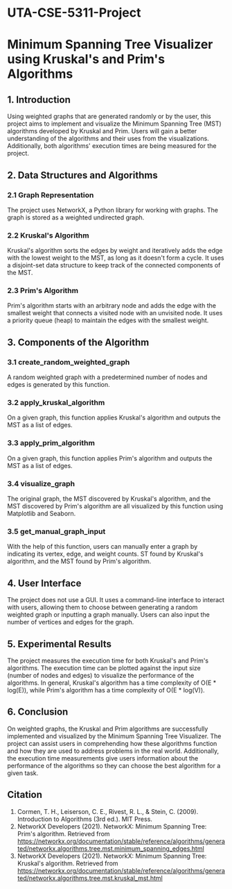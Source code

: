 # UTA-CSE-5311-Project
# Minimum Spanning Tree Visualizer using Kruskal's and Prim's Algorithms

## 1. Introduction
Using weighted graphs that are generated randomly or by the user, this project aims to implement and visualize the Minimum Spanning Tree (MST) algorithms developed by Kruskal and Prim. Users will gain a better understanding of the algorithms and their uses from the visualizations. Additionally, both algorithms' execution times are being measured for the project.

## 2. Data Structures and Algorithms
### 2.1 Graph Representation
The project uses NetworkX, a Python library for working with graphs. The graph is stored as a weighted undirected graph.

### 2.2 Kruskal's Algorithm
Kruskal's algorithm sorts the edges by weight and iteratively adds the edge with the lowest weight to the MST, as long as it doesn't form a cycle. It uses a disjoint-set data structure to keep track of the connected components of the MST.

### 2.3 Prim's Algorithm
Prim's algorithm starts with an arbitrary node and adds the edge with the smallest weight that connects a visited node with an unvisited node. It uses a priority queue (heap) to maintain the edges with the smallest weight.

## 3. Components of the Algorithm
### 3.1 create_random_weighted_graph
A random weighted graph with a predetermined number of nodes and edges is generated by this function.

### 3.2 apply_kruskal_algorithm
On a given graph, this function applies Kruskal's algorithm and outputs the MST as a list of edges.

### 3.3 apply_prim_algorithm
On a given graph, this function applies Prim's algorithm and outputs the MST as a list of edges.

### 3.4 visualize_graph
The original graph, the MST discovered by Kruskal's algorithm, and the MST discovered by Prim's algorithm are all visualized by this function using Matplotlib and Seaborn.

### 3.5 get_manual_graph_input
With the help of this function, users can manually enter a graph by indicating its vertex, edge, and weight counts. ST found by Kruskal's algorithm, and the MST found by Prim's algorithm.

## 4. User Interface
The project does not use a GUI. It uses a command-line interface to interact with users, allowing them to choose between generating a random weighted graph or inputting a graph manually. Users can also input the number of vertices and edges for the graph.

## 5. Experimental Results
The project measures the execution time for both Kruskal's and Prim's algorithms. The execution time can be plotted against the input size (number of nodes and edges) to visualize the performance of the algorithms. In general, Kruskal's algorithm has a time complexity of O(E * log(E)), while Prim's algorithm has a time complexity of O(E * log(V)).

## 6. Conclusion
On weighted graphs, the Kruskal and Prim algorithms are successfully implemented and visualized by the Minimum Spanning Tree Visualizer. The project can assist users in comprehending how these algorithms function and how they are used to address problems in the real world. Additionally, the execution time measurements give users information about the performance of the algorithms so they can choose the best algorithm for a given task.


## Citation
1. Cormen, T. H., Leiserson, C. E., Rivest, R. L., & Stein, C. (2009). Introduction to Algorithms (3rd ed.). MIT Press.
2. NetworkX Developers (2021). NetworkX: Minimum Spanning Tree: Prim's algorithm. Retrieved from https://networkx.org/documentation/stable/reference/algorithms/generated/networkx.algorithms.tree.mst.minimum_spanning_edges.html
3. NetworkX Developers (2021). NetworkX: Minimum Spanning Tree: Kruskal's algorithm. Retrieved from https://networkx.org/documentation/stable/reference/algorithms/generated/networkx.algorithms.tree.mst.kruskal_mst.html

